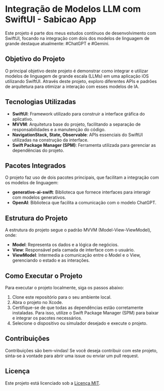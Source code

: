 # Integração de Modelos LLM com SwiftUI - Sabicao App

Este projeto é parte dos meus estudos contínuos de desenvolvimento com SwiftUI, focando na integração com dois dos modelos de linguagem de grande destaque atualmente: #ChatGPT e #Gemini.

## Objetivo do Projeto

O principal objetivo deste projeto é demonstrar como integrar e utilizar modelos de linguagem de grande escala (LLMs) em uma aplicação iOS utilizando SwiftUI. Através deste projeto, exploro diferentes APIs e padrões de arquitetura para otimizar a interação com esses modelos de IA.

## Tecnologias Utilizadas

- **SwiftUI**: Framework utilizado para construir a interface gráfica do aplicativo.
- **MVVM**: Arquitetura base do projeto, facilitando a separação de responsabilidades e a manutenção do código.
- **NavigationStack, State, Observable**: APIs essenciais do SwiftUI utilizadas na construção da interface.
- **Swift Package Manager (SPM)**: Ferramenta utilizada para gerenciar as dependências do projeto.

## Pacotes Integrados

O projeto faz uso de dois pacotes principais, que facilitam a integração com os modelos de linguagem:

- **generative-ai-swift**: Biblioteca que fornece interfaces para interagir com modelos generativos.
- **OpenAI**: Biblioteca que facilita a comunicação com o modelo ChatGPT.

## Estrutura do Projeto

A estrutura do projeto segue o padrão MVVM (Model-View-ViewModel), onde:

- **Model**: Representa os dados e a lógica de negócios.
- **View**: Responsável pela camada de interface com o usuário.
- **ViewModel**: Intermedia a comunicação entre o Model e o View, gerenciando o estado e as interações.

## Como Executar o Projeto

Para executar o projeto localmente, siga os passos abaixo:

1. Clone este repositório para o seu ambiente local.
2. Abra o projeto no Xcode.
3. Certifique-se de que todas as dependências estão corretamente instaladas. Para isso, utilize o Swift Package Manager (SPM) para baixar e integrar os pacotes necessários.
4. Selecione o dispositivo ou simulador desejado e execute o projeto.

## Contribuições

Contribuições são bem-vindas! Se você deseja contribuir com este projeto, sinta-se à vontade para abrir uma issue ou enviar um pull request.

## Licença

Este projeto está licenciado sob a [Licença MIT](LICENSE).

